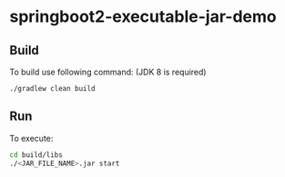# springboot2-executable-jar-demo

## Build
To build use following command: (JDK 8 is required)
```
./gradlew clean build
```

## Run
To execute:

```bash
cd build/libs
./<JAR_FILE_NAME>.jar start
```

